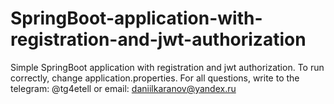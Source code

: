 # SpringBoot-application-with-registration-and-jwt-authorization
Simple SpringBoot application with registration and jwt authorization.
To run correctly, change application.properties.
For all questions, write to the telegram: @tg4etell or email: daniilkaranov@yandex.ru
